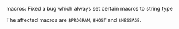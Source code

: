 macros: Fixed a bug which always set certain macros to string type

The affected macros are `$PROGRAM`, `$HOST` and `$MESSAGE`.
